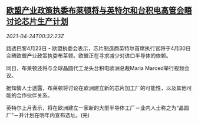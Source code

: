 <!--1619226063000-->
[欧盟产业政策执委布莱顿将与英特尔和台积电高管会晤 讨论芯片生产计划](https://cn.reuters.com/article/eu-intel-tsmc-chip-0424-idCNKBS2CB00Q)
------

<div><i>2021-04-24T00:32:23Z</i></div><p>路透巴黎4月23日 - 欧盟执委会表示，芯片制造商英特尔首席执行官将于4月30日会晤欧盟产业政策执委布莱顿。欧盟正在寻求减少对进口半导体的依赖。 　</p><p>同日，布莱顿还将与全球晶圆代工龙头台积电欧洲总裁Maria Marced举行视频会议。 　</p><p>据知情人士透露，布莱顿将讨论在欧洲建立新的芯片加工厂的可能性，以及其他可能的合作伙伴关系。 　</p><p>英特尔上月表示，将在欧洲建立一家新的大型半导体工厂－业内人士称之为“晶圆厂”－并计划在明年内宣布选址。(完)</p>

